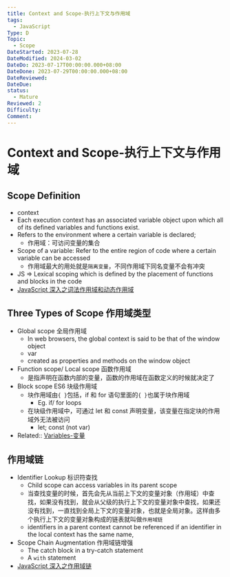 ```yaml
---
title: Context and Scope-执行上下文与作用域
tags:
  - JavaScript
Type: D
Topic:
  - Scope
DateStarted: 2023-07-28
DateModified: 2024-03-02
DateDo: 2023-07-17T00:00:00.000+08:00
DateDone: 2023-07-29T00:00:00.000+08:00
DateReviewed:
DateDue:
status:
  - Mature
Reviewed: 2
Difficulty:
Comment:
---
```


# Context and Scope-执行上下文与作用域

## Scope Definition

- context
- Each execution context has an associated variable object upon which all of its defined variables and functions exist.
- Refers to the environment where a certain variable is declared;
  - 作用域：可访问变量的集合
- Scope of a variable: Refer to the entire region of code where a certain variable can be accessed
  - 作用域最大的用处就是`隔离变量`，不同作用域下同名变量不会有冲突
- JS => Lexical scoping which is defined by the placement of functions and blocks in the code
- [JavaScript 深入之词法作用域和动态作用域](https://link.juejin.cn/?target=https%3A%2F%2Fgithub.com%2Fmqyqingfeng%2FBlog%2Fissues%2F3 "https://github.com/mqyqingfeng/Blog/issues/3")

## Three Types of Scope 作用域类型

- Global scope 全局作用域
  - In web browsers, the global context is said to be that of the window object
  - var
  - created as properties and methods on the window object
- Function scope/ Local scope 函数作用域
  - 是指声明在函数内部的变量，函数的作用域在函数定义的时候就决定了
- Block scope ES6 块级作用域
  - 块作用域由`{ }`包括，if 和 for 语句里面的`{ }`也属于块作用域
    - Eg. if/ for loops
  - 在块级作用域中，可通过 let 和 const 声明变量，该变量在指定块的作用域外无法被访问
    - let; const (not var)
- Related:: [Variables-变量](Variables-变量.md)

## 作用域链

- Identifier Lookup 标识符查找
  - Child scope can access variables in its parent scope
  - 当查找变量的时候，首先会先从当前上下文的变量对象（作用域）中查找，如果没有找到，就会从父级的执行上下文的变量对象中查找，如果还没有找到，一直找到全局上下文的变量对象，也就是全局对象。这样由多个执行上下文的变量对象构成的链表就叫做`作用域链`
  - identifiers in a parent context cannot be referenced if an identifier in the local context has the same name,
- Scope Chain Augmentation 作用域链增强
  - The catch block in a try-catch statement
  - A `with` statement
- [JavaScript 深入之作用域链](https://link.juejin.cn?target=https%3A%2F%2Fgithub.com%2Fmqyqingfeng%2FBlog%2Fissues%2F6 "https://github.com/mqyqingfeng/Blog/issues/6")

